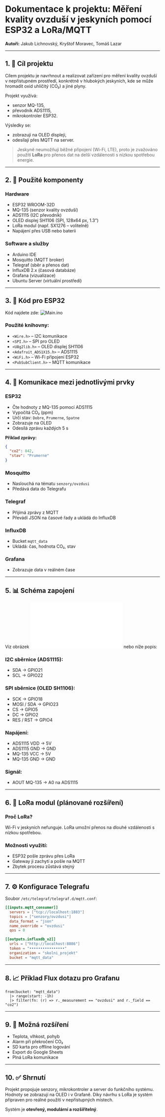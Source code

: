 
# Dokumentace k projektu: Měření kvality ovzduší v jeskyních pomocí ESP32 a LoRa/MQTT

**Autoři:** Jakub Lichnovský, Kryštof Moravec, Tomáš Lazar

---

## 1. 🎯 Cíl projektu

Cílem projektu je navrhnout a realizovat zařízení pro měření kvality ovzduší v nepřístupném prostředí, konkrétně v hlubokých jeskyních, kde se může hromadit oxid uhličitý (CO₂) a jiné plyny.

Projekt využívá:
- senzor MQ-135,
- převodník ADS1115,
- mikrokontroler ESP32.

Výsledky se:
- zobrazují na OLED displeji,
- odesílají přes MQTT na server.

> Jeskyně neumožňují běžné připojení (Wi-Fi, LTE), proto je zvažováno použití **LoRa** pro přenos dat na delší vzdálenosti s nízkou spotřebou energie.

---

## 2. 🔌 Použité komponenty

### Hardware
- ESP32 WROOM-32D
- MQ-135 (senzor kvality ovzduší)
- ADS1115 (I2C převodník)
- OLED displej SH1106 (SPI, 128x64 px, 1.3”)
- LoRa modul (např. SX1276 – volitelně)
- Napájení přes USB nebo baterii

### Software a služby
- Arduino IDE
- Mosquitto (MQTT broker)
- Telegraf (sběr a přenos dat)
- InfluxDB 2.x (časová databáze)
- Grafana (vizualizace)
- Ubuntu Server (virtuální prostředí)

---

## 3. 💾 Kód pro ESP32

Kód najdete zde: ![Main.ino](code/main.ino)

### Použité knihovny:
- `<Wire.h>` – I2C komunikace
- `<SPI.h>` – SPI pro OLED
- `<U8g2lib.h>` – OLED displej SH1106
- `<Adafruit_ADS1X15.h>` – ADS1115
- `<WiFi.h>` – Wi-Fi připojení ESP32
- `<PubSubClient.h>` – MQTT komunikace

---

## 4. 🔁 Komunikace mezi jednotlivými prvky

### ESP32
- Čte hodnoty z MQ-135 pomocí ADS1115
- Vypočítá CO₂ (ppm)
- Určí stav: `Dobre`, `Prumerne`, `Spatne`
- Zobrazuje na OLED
- Odesílá zprávu každých 5 s

**Příklad zprávy:**
```json
{
  "co2": 842,
  "stav": "Prumerne"
}
```

### Mosquitto
- Naslouchá na tématu `senzory/ovzdusi`
- Předává data do Telegrafu

### Telegraf
- Přijímá zprávy z MQTT
- Převádí JSON na časové řady a ukládá do InfluxDB

### InfluxDB
- Bucket `mqtt_data`
- Ukládá: čas, hodnota CO₂, stav

### Grafana
- Zobrazuje data v reálném čase

---

## 5. 📊 Schéma zapojení

Viz obrázek ![Schéma zapojení](images/schema.md) nebo níže popis:

### I2C sběrnice (ADS1115):
- SDA → GPIO21
- SCL → GPIO22

### SPI sběrnice (OLED SH1106):
- SCK → GPIO18
- MOSI / SDA → GPIO23
- CS → GPIO5
- DC → GPIO2
- RES / RST → GPIO4

### Napájení:
- ADS1115 VDD → 5V
- ADS1115 GND → GND
- MQ-135 VCC → 5V
- MQ-135 GND → GND

### Signál:
- AOUT MQ-135 → A0 na ADS1115

---

## 6. 📡 LoRa modul (plánované rozšíření)

### Proč LoRa?
Wi-Fi v jeskyních nefunguje. LoRa umožní přenos na dlouhé vzdálenosti s nízkou spotřebou.

### Možnosti využití:
- ESP32 pošle zprávu přes LoRa
- Gateway ji zachytí a pošle na MQTT
- Zbytek procesu zůstává stejný

---

## 7. ⚙️ Konfigurace Telegrafu

Soubor `/etc/telegraf/telegraf.d/mqtt.conf`:
```toml
[[inputs.mqtt_consumer]]
  servers = ["tcp://localhost:1883"]
  topics = ["senzory/ovzdusi"]
  data_format = "json"
  name_override = "ovzdusi"
  qos = 0

[[outputs.influxdb_v2]]
  urls = ["http://localhost:8086"]
  token = "••••••••••••••••"
  organization = "skolni_projekt"
  bucket = "mqtt_data"
```

---

## 8. 📈 Příklad Flux dotazu pro Grafanu

```flux
from(bucket: "mqtt_data")
  |> range(start: -1h)
  |> filter(fn: (r) => r._measurement == "ovzdusi" and r._field == "co2")
```

---

## 9. 🚀 Možná rozšíření

- Teplota, vlhkost, pohyb
- Alarm při překročení CO₂
- SD karta pro offline logování
- Export do Google Sheets
- Plná LoRa komunikace

---

## 10. ✅ Shrnutí

Projekt propojuje senzory, mikrokontroler a server do funkčního systému. Hodnoty se zobrazují na OLED i v Grafaně. Díky návrhu s LoRa je systém připraven pro reálné použití v nepřístupných místech.

Systém je **otevřený, modulární a rozšiřitelný**.
